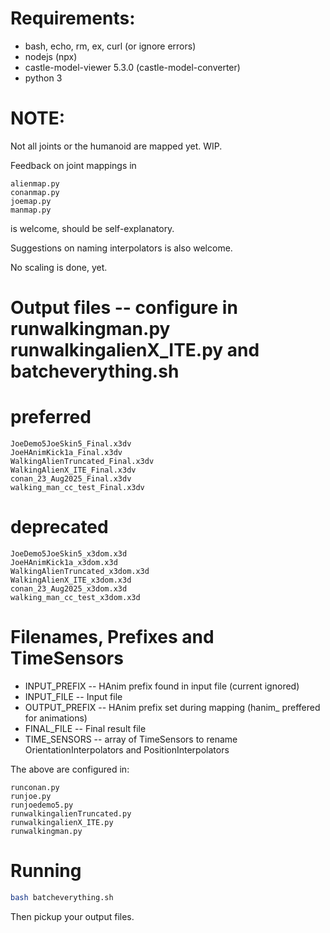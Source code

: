 # Requirements:
* bash, echo, rm, ex, curl (or ignore errors)
* nodejs (npx)
* castle-model-viewer 5.3.0 (castle-model-converter)
* python 3

# NOTE:

Not all joints or the humanoid are mapped yet.  WIP.

Feedback on joint mappings in
```
alienmap.py
conanmap.py
joemap.py
manmap.py
```
is welcome, should be self-explanatory.

Suggestions on naming interpolators is also welcome.

No scaling is done, yet.

# Output files -- configure in runwalkingman.py runwalkingalienX_ITE.py and batcheverything.sh

# preferred
```
JoeDemo5JoeSkin5_Final.x3dv
JoeHAnimKick1a_Final.x3dv
WalkingAlienTruncated_Final.x3dv
WalkingAlienX_ITE_Final.x3dv
conan_23_Aug2025_Final.x3dv
walking_man_cc_test_Final.x3dv
```

# deprecated
```
JoeDemo5JoeSkin5_x3dom.x3d
JoeHAnimKick1a_x3dom.x3d
WalkingAlienTruncated_x3dom.x3d
WalkingAlienX_ITE_x3dom.x3d
conan_23_Aug2025_x3dom.x3d
walking_man_cc_test_x3dom.x3d
```

# Filenames, Prefixes and TimeSensors

* INPUT_PREFIX  -- HAnim prefix found in input file (current ignored)
* INPUT_FILE    -- Input file
* OUTPUT_PREFIX -- HAnim prefix set during mapping (hanim_ preffered for animations)
* FINAL_FILE    -- Final result file
* TIME_SENSORS  -- array of TimeSensors to rename OrientationInterpolators and PositionInterpolators

The above are configured in:
```
runconan.py
runjoe.py
runjoedemo5.py
runwalkingalienTruncated.py
runwalkingalienX_ITE.py
runwalkingman.py
```

# Running

```bash
bash batcheverything.sh
```

Then pickup your output files.

